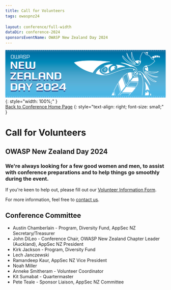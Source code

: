 ```yaml
---
title: Call for Volunteers
tags: owaspnz24

layout: conference/full-width
dataDir: conference-2024
sponsorsEventName: OWASP New Zealand Day 2024
---
```



[![Web Banner](/assets/images/2024_Banner_Graphic.jpg)](/conference/){: style="width: 100%;" }   
[Back to Conference Home Page](index.md)
{: style="text-align: right; font-size: small;" }

# Call for Volunteers

## OWASP New Zealand Day 2024

### We're always looking for a few good women and men, to assist with conference preparations and to help things go smoothly during the event.

If you're keen to help out, please fill out our [Volunteer Information Form](https://forms.gle/SEaXe4tACSg7R5Tw7).

For more information, feel free to [contact us](mailto:info@appsec.org.nz).

## Conference Committee

* Austin Chamberlain - Program, Diversity Fund, AppSec NZ Secretary/Treasurer
* John DiLeo - Conference Chair, OWASP New Zealand Chapter Leader (Auckland), AppSec NZ President
* Kirk Jackson - Program, Diversity Fund
* Lech Janczewski
* Ramandeep Kaur, AppSec NZ Vice President
* Noah Miller
* Anneke Smitheram - Volunteer Coordinator
* Kit Sumabat - Quartermaster
* Pete Teale - Sponsor Liaison, AppSec NZ Committee
